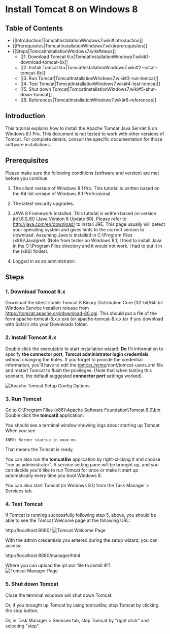 # Install Tomcat 8 on Windows 8

## Table of Contents
+ [[Introduction|TomcatInstallationWindows7.wiki#introduction]]
+ [[Prerequisites|TomcatInstallationWindows7.wiki#prerequisites]]
+ [[Steps|TomcatInstallationWindows7.wiki#steps]]
  + [[1. Download Tomcat 6.x|TomcatInstallationWindows7.wiki#1-download-tomcat-6x]]
  + [[2. Install Tomcat 6.x|TomcatInstallationWindows7.wiki#2-install-tomcat-6x]]
  + [[3. Run Tomcat|TomcatInstallationWindows7.wiki#3-run-tomcat]]
  + [[4. Test Tomcat|TomcatInstallationWindows7.wiki#4-test-tomcat]]
  + [[5. Shut down Tomcat|TomcatInstallationWindows7.wiki#5-shut-down-tomcat]]
  + [[6. References|TomcatInstallationWindows7.wiki#6-references]]

## Introduction
This tutorial explains how to install the Apache Tomcat Java Servlet 8 on Windows 8.1 Pro. This document is not tested to work with other versions of Tomcat. For complete details, consult the specific documentation for those software installations.

## Prerequisites
Please make sure the following conditions (software and version) are met before you continue.

1) The client version of Windows 8.1 Pro. This tutorial is written based on the 64-bit version of Windows 8.1 Professional.

2) The latest security upgrades.

3) JAVA 8 Framework installed. This tutorial is written based on version jre1.8.0_60 (Java Version 8 Update 60). Please refer to http://java.com/en/download/ to install JRE. This page usually will detect your operating system and gives hints to the correct version to download. Assuming Java is installed in C:\\Program Files (x86)\Java\jre8. (Note from tester on Windows 8.1, I tried to install Java in the C:\\Program Files directory and it would not work. I had to put it in the (x86) folder).

4) Logged in as an administrator.

## Steps
### 1. Download Tomcat 8.x
Download the latest stable Tomcat 8 Binary Distribution Core (32-bit/64-bit Windows Service Installer) release from https://tomcat.apache.org/download-80.cgi. This should put a file of the form apache-tomcat-8.x.x.exe (or apache-tomcat-8.x.x.tar if you download with Safari) into your Downloads folder.

### 2. Install Tomcat 8.x
Double click the executable to start installation wizard. **Do** fill information to specify **the connector port**, **Tomcat administrator login credentials** without changing the Roles. If you forget to provide the credential information, you'll have to edit the [tomcat\_home](tomcat_home.md)/conf/tomcat-users.xml file and restart Tomcat to flush the privileges. (Note that when testing this scenario, the default suggested **connector port** settings worked).

![Apache Tomcat Setup Config Options](https://raw.githubusercontent.com/wiki/gbif/ipt/gbif-ipt-docs/screenshots/Capturetomcat1.JPG)

### 3. Run Tomcat
Go to C:\Program Files (x86)\Apache Software Foundation\Tomcat 8.0\bin
Double click the **tomcat8** application.

You should see a terminal window showing logs about starting up Tomcat. When you see

```
INFO: Server startup in xxxx ms
```

That means the Tomcat is ready.

You can also run the **tomcat8w** application by right-clicking it and choose "run as administrator". A service setting pane will be brought up, and you can decide you'd like to run Tomcat for once or make it start up automatically every time you boot Windows 8.

You can also start Tomcat (in Windows 8.1) from the Task Manager > Services tab.

### 4. Test Tomcat
If Tomcat is running successfully following step 5, above, you should be able to see the Tomcat Welcome page at the following URL:

http://localhost:8080/
![Tomcat Welcome Page](https://raw.githubusercontent.com/wiki/gbif/ipt/gbif-ipt-docs/screenshots/Capturetomcat2.JPG)

With the admin credentials you entered during the setup wizard, you can access:

http://localhost:8080/manager/html

Where you can upload the ipt.war file to install IPT.
![Tomcat Manager Page](https://raw.githubusercontent.com/wiki/gbif/ipt/gbif-ipt-docs/screenshots/Capturetomcat4.JPG)

### 5. Shut down Tomcat
Close the terminal windows will shut down Tomcat.

Or, if you brought up Tomcat by using tomcat8w, stop Tomcat by clicking the stop button.

Or, in Task Manager > Services tab, stop Tomcat by "right click" and selecting "stop".
